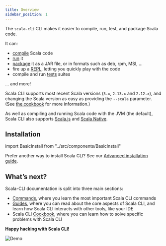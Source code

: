 ```yaml
---
title: Overview
sidebar_position: 1
---
```


The `scala-cli` CLI makes it easier to compile, run, test, and package Scala code.

It can:
- [compile](./commands/compile.mdx) Scala code
- [run](./commands/run.md) it
- [package](./commands/package.md) it as a JAR file, or in formats such as deb, rpm, MSI, ...
- fire up a [REPL](./commands/repl.md), letting you quickly play with the code
- compile and run [tests](./commands/test.md) suites

... and more!

Scala CLI supports most recent Scala versions (`3.x`, `2.13.x` and `2.12.x`), and changing the Scala version as easy as providing the `--scala` parameter. (See [the cookbook](./cookbooks/scala-versions.md) for more information.)

As well as compiling and running Scala code with the JVM (the default), Scala CLI also supports [Scala.js](./guides/scala-js.md) and [Scala Native](./guides/scala-native.md).

## Installation

import BasicInstall from "../src/components/BasicInstall"

<BasicInstall/>

Prefer another way to install Scala CLI? See our [Advanced installation guide](/install#advanced-installation).


## What’s next?

Scala-CLI documentation is split into three main sections:
- [Commands](./commands/basics.md), where you learn the most important Scala CLI commands
- [Guides](./guides/intro.md), where you can read about the core aspects of Scala CLI, and learn how Scala CLI interacts with other tools, like your IDE
- Scala CLI [Cookbook](./cookbooks/intro.md), where you can learn how to solve specific problems with Scala CLI

**Happy hacking with Scala CLI!**

![Demo](/img/dark/demo.svg)

